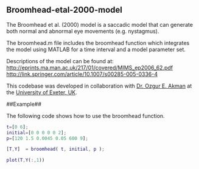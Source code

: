 ## Broomhead-etal-2000-model ##

The Broomhead et al. (2000) model is a saccadic model that can generate both normal and abnormal eye movements (e.g. nystagmus).

The broomhead.m file includes the broomhead function which integrates the model using MATLAB for a time interval and a model parameter set.

Descriptions of the model can be found at:
http://eprints.ma.man.ac.uk/217/01/covered/MIMS_ep2006_62.pdf
http://link.springer.com/article/10.1007/s00285-005-0336-4

This codebase was developed in collaboration with [Dr. Ozgur E. Akman](http://emps.exeter.ac.uk/mathematics/staff/oea201) at the [University of Exeter, UK](http://www.exeter.ac.uk/). 

##Example##

The following code shows how to use the broomhead function.

```matlab
t=[0 6];
initial=[0 0 0 0 0 2];
p=[120 1.5 0.0045 0.05 600 9];

[T,Y]  = broomhead( t, initial, p );

plot(T,Y(:,1))
```

